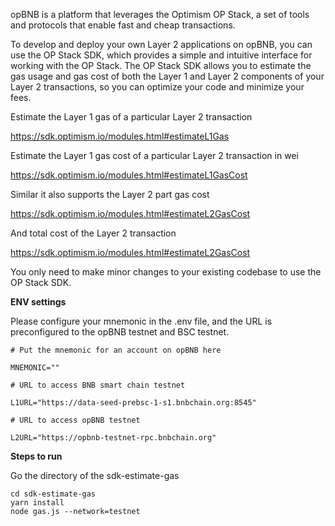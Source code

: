 opBNB is a platform that leverages the Optimism OP Stack, a set of tools and protocols that enable fast and cheap transactions. 

To develop and deploy your own Layer 2 applications on opBNB, you can use the OP Stack SDK, which provides a simple and intuitive interface for working with the OP Stack. The OP Stack SDK allows you to estimate the gas usage and gas cost of both the Layer 1 and Layer 2 components of your Layer 2 transactions, so you can optimize your code and minimize your fees.

Estimate the Layer 1 gas of a particular Layer 2 transaction

https://sdk.optimism.io/modules.html#estimateL1Gas

Estimate the Layer 1 gas cost of a particular Layer 2 transaction in wei

https://sdk.optimism.io/modules.html#estimateL1GasCost

Similar it also supports the Layer 2 part gas cost 

https://sdk.optimism.io/modules.html#estimateL2GasCost

And total cost of the Layer 2 transaction

https://sdk.optimism.io/modules.html#estimateL2GasCost

You only need to make minor changes to your existing codebase to use the OP Stack SDK.

**ENV settings** 

Please configure your mnemonic in the .env file, and the URL is preconfigured to the opBNB testnet and BSC testnet.



```shell
# Put the mnemonic for an account on opBNB here

MNEMONIC=""

# URL to access BNB smart chain testnet

L1URL="https://data-seed-prebsc-1-s1.bnbchain.org:8545"

# URL to access opBNB testnet

L2URL="https://opbnb-testnet-rpc.bnbchain.org"
```



**Steps to run**

Go the directory of the sdk-estimate-gas 

```shell
cd sdk-estimate-gas 
yarn install
node gas.js --network=testnet
```



